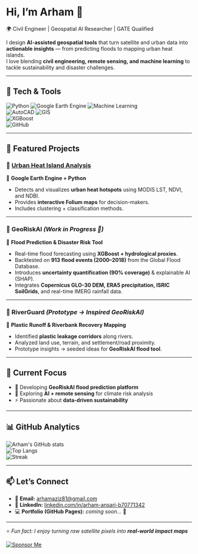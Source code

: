 # Hi, I’m Arham 👋  

🌍 Civil Engineer | Geospatial AI Researcher | GATE Qualified  

I design **AI-assisted geospatial tools** that turn satellite and urban data into **actionable insights** — from predicting floods to mapping urban heat islands.  
I love blending **civil engineering, remote sensing, and machine learning** to tackle sustainability and disaster challenges.  

---

## 🔧 Tech & Tools
![Python](https://img.shields.io/badge/Python-3776AB?logo=python&logoColor=white) 
![Google Earth Engine](https://img.shields.io/badge/Google%20Earth%20Engine-4285F4?logo=googleearth&logoColor=white) 
![Machine Learning](https://img.shields.io/badge/ML-Basics-orange)  
![AutoCAD](https://img.shields.io/badge/AutoCAD-E51050?logo=autodesk&logoColor=white) 
![GIS](https://img.shields.io/badge/GIS-006400?logo=qgis&logoColor=white)  
![XGBoost](https://img.shields.io/badge/XGBoost-FF6600?logo=python&logoColor=white)  
![GitHub](https://img.shields.io/badge/GitHub-181717?logo=github&logoColor=white)

---

## 📌 Featured Projects

### 🔹 [Urban Heat Island Analysis](https://github.com/ArhamOrioner/UHI-Analysis)
📍 **Google Earth Engine + Python**  
- Detects and visualizes **urban heat hotspots** using MODIS LST, NDVI, and NDBI.  
- Provides **interactive Folium maps** for decision-makers.  
- Includes clustering + classification methods.  

---

### 🔹 GeoRiskAI *(Work in Progress 🚧)*
📍 **Flood Prediction & Disaster Risk Tool**  
- Real-time flood forecasting using **XGBoost + hydrological proxies**.  
- Backtested on **913 flood events (2000–2018)** from the Global Flood Database.  
- Introduces **uncertainty quantification (90% coverage)** & explainable AI (SHAP).  
- Integrates **Copernicus GLO-30 DEM, ERA5 precipitation, ISRIC SoilGrids**, and real-time IMERG rainfall data.  

---

### 🔹 RiverGuard *(Prototype → Inspired GeoRiskAI)*  
📍 **Plastic Runoff & Riverbank Recovery Mapping**  
- Identified **plastic leakage corridors** along rivers.  
- Analyzed land use, terrain, and settlement/road proximity.  
- Prototype insights → seeded ideas for **GeoRiskAI flood tool**.  

---

## 🎯 Current Focus
- 🔭 Developing **GeoRiskAI flood prediction platform**  
- 🌱 Exploring **AI + remote sensing** for climate risk analysis  
- ⚡ Passionate about **data-driven sustainability**  

---

## 📊 GitHub Analytics
![Arham's GitHub stats](https://github-readme-stats.vercel.app/api?username=ArhamOrioner&show_icons=true&theme=tokyonight)  
![Top Langs](https://github-readme-stats.vercel.app/api/top-langs/?username=ArhamOrioner&layout=compact&theme=tokyonight)  
![Streak](https://github-readme-streak-stats.herokuapp.com/?user=ArhamOrioner&theme=tokyonight)

---

## 📫 Let’s Connect
- 📧 **Email:** [arhamaziz81@gmail.com](mailto:arhamaziz81@gmail.com)  
- 🔗 **LinkedIn:** [linkedin.com/in/arham-ansari-b70771342](https://www.linkedin.com/in/arham-ansari-b70771342/)  
- 💻 **Portfolio (GitHub Pages):** *coming soon…* 🚀  

---
⭐️ *Fun fact: I enjoy turning raw satellite pixels into **real-world impact maps***  

[![Sponsor Me](https://img.shields.io/badge/Sponsor-❤️-brightgreen)](https://github.com/sponsors/ArhamOrioner)
